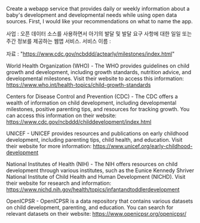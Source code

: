 Create a webapp service that provides daily or weekly information about a baby's development and developmental needs while using open data sources.
First, I would like your recommendations on what to name the app.

사업 : 오픈 데이터 소스를 사용하면서 아기의 발달 및 발달 요구 사항에 대한 일일 또는 주간 정보를 제공하는 웹앱 서비스.
서비스 이름 : 



자료 : "https://www.cdc.gov/ncbddd/actearly/milestones/index.html"

World Health Organization (WHO) - The WHO provides guidelines on child growth and development, including growth standards, nutrition advice, and developmental milestones. Visit their website to access this information: https://www.who.int/health-topics/child-growth-standards

Centers for Disease Control and Prevention (CDC) - The CDC offers a wealth of information on child development, including developmental milestones, positive parenting tips, and resources for tracking growth. You can access this information on their website: https://www.cdc.gov/ncbddd/childdevelopment/index.html

UNICEF - UNICEF provides resources and publications on early childhood development, including parenting tips, child health, and education. Visit their website for more information: https://www.unicef.org/early-childhood-development

National Institutes of Health (NIH) - The NIH offers resources on child development through various institutes, such as the Eunice Kennedy Shriver National Institute of Child Health and Human Development (NICHD). Visit their website for research and information: https://www.nichd.nih.gov/health/topics/infantandtoddlerdevelopment

OpenICPSR - OpenICPSR is a data repository that contains various datasets on child development, parenting, and education. You can search for relevant datasets on their website: https://www.openicpsr.org/openicpsr/

